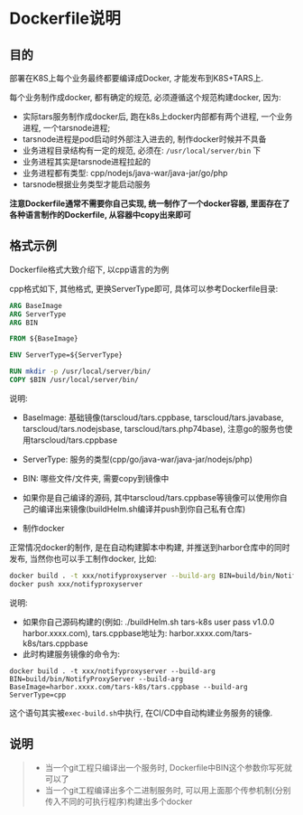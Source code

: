 #  Dockerfile说明

## 目的

部署在K8S上每个业务最终都要编译成Docker, 才能发布到K8S+TARS上.

每个业务制作成docker, 都有确定的规范, 必须遵循这个规范构建docker, 因为:
- 实际tars服务制作成docker后, 跑在k8s上docker内部都有两个进程, 一个业务进程, 一个tarsnode进程;
- tarsnode进程是pod启动时外部注入进去的, 制作docker时候并不具备
- 业务进程目录结构有一定的规范, 必须在: ```/usr/local/server/bin``` 下
- 业务进程其实是tarsnode进程拉起的
- 业务进程都有类型: cpp/nodejs/java-war/java-jar/go/php
- tarsnode根据业务类型才能启动服务

**注意Dockerfile通常不需要你自己实现, 统一制作了一个docker容器, 里面存在了各种语言制作的Dockerfile, 从容器中copy出来即可**

## 格式示例

Dockerfile格式大致介绍下, 以cpp语言的为例

cpp格式如下, 其他格式, 更换ServerType即可, 具体可以参考Dockerfile目录:

```dockerfile
ARG BaseImage
ARG ServerType
ARG BIN

FROM ${BaseImage}

ENV ServerType=${ServerType}

RUN mkdir -p /usr/local/server/bin/
COPY $BIN /usr/local/server/bin/
```

说明:
- BaseImage: 基础镜像(tarscloud/tars.cppbase, tarscloud/tars.javabase, tarscloud/tars.nodejsbase, tarscloud/tars.php74base), 注意go的服务也使用tarscloud/tars.cppbase
- ServerType: 服务的类型(cpp/go/java-war/java-jar/nodejs/php)
- BIN: 哪些文件/文件夹, 需要copy到镜像中
- 如果你是自己编译的源码, 其中tarscloud/tars.cppbase等镜像可以使用你自己的编译出来镜像(buildHelm.sh编译并push到你自己私有仓库)

- 制作docker

正常情况docker的制作, 是在自动构建脚本中构建, 并推送到harbor仓库中的同时发布, 当然你也可以手工制作docker, 比如:
```sh
docker build . -t xxx/notifyproxyserver --build-arg BIN=build/bin/NotifyProxyServer --build-arg BaseImage=tarscloud/tars.cppbase --build-arg ServerType=cpp
docker push xxx/notifyproxyserver
```

说明:
- 如果你自己源码构建的(例如: ./buildHelm.sh tars-k8s user pass v1.0.0 harbor.xxxx.com), tars.cppbase地址为: harbor.xxxx.com/tars-k8s/tars.cppbase
- 此时构建服务镜像的命令为:
```
docker build . -t xxx/notifyproxyserver --build-arg BIN=build/bin/NotifyProxyServer --build-arg BaseImage=harbor.xxxx.com/tars-k8s/tars.cppbase --build-arg ServerType=cpp
```

这个语句其实被```exec-build.sh```中执行, 在CI/CD中自动构建业务服务的镜像.
## 说明
>- 当一个git工程只编译出一个服务时, Dockerfile中BIN这个参数你写死就可以了
>- 当一个git工程编译出多个二进制服务时, 可以用上面那个传参机制(分别传入不同的可执行程序)构建出多个docker



